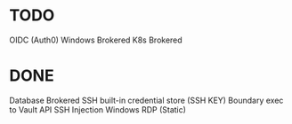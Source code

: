 # TODO
OIDC (Auth0)
Windows Brokered
K8s Brokered

# DONE
Database Brokered
SSH built-in credential store (SSH KEY)
Boundary exec to Vault API
SSH Injection
Windows RDP (Static)



